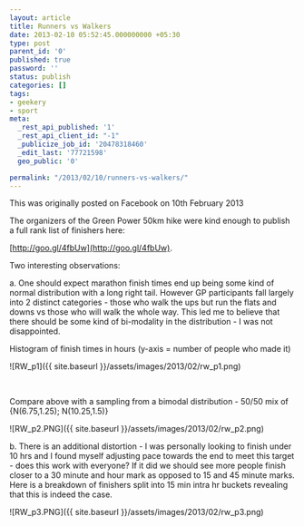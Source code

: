```yaml
---
layout: article
title: Runners vs Walkers
date: 2013-02-10 05:52:45.000000000 +05:30
type: post
parent_id: '0'
published: true
password: ''
status: publish
categories: []
tags:
- geekery
- sport
meta:
  _rest_api_published: '1'
  _rest_api_client_id: "-1"
  _publicize_job_id: '20478318460'
  _edit_last: '77721598'
  geo_public: '0'

permalink: "/2013/02/10/runners-vs-walkers/"
---
```

This was originally posted on Facebook on 10th February 2013

The organizers of the Green Power 50km hike were kind enough to publish a full rank list of finishers here:

[http://goo.gl/4fbUw](http://goo.gl/4fbUw).

Two interesting observations:

a. One should expect marathon finish times end up being some kind of normal distribution with a long right tail. However GP participants fall largely into 2 distinct categories - those who walk the ups but run the flats and downs vs those who will walk the whole way. This led me to believe that there should be some kind of bi-modality in the distribution - I was not disappointed.

Histogram of finish times in hours (y-axis = number of people who made it)

![RW_p1]({{ site.baseurl }}/assets/images/2013/02/rw_p1.png)

&nbsp;

Compare above with a sampling from a bimodal distribution - 50/50 mix of {N(6.75,1.25); N(10.25,1.5)}

![RW_p2.PNG]({{ site.baseurl }}/assets/images/2013/02/rw_p2.png)

b.&nbsp;There is an additional distortion - I was personally looking to finish under 10 hrs and I found myself adjusting pace towards the end to meet this target - does this work with everyone? If it did we should see more people finish closer to a 30 minute and hour mark as opposed to 15 and 45 minute marks. Here is a breakdown of finishers split into 15 min intra hr buckets revealing that this is indeed the case.

![RW_p3.PNG]({{ site.baseurl }}/assets/images/2013/02/rw_p3.png)

&nbsp;

